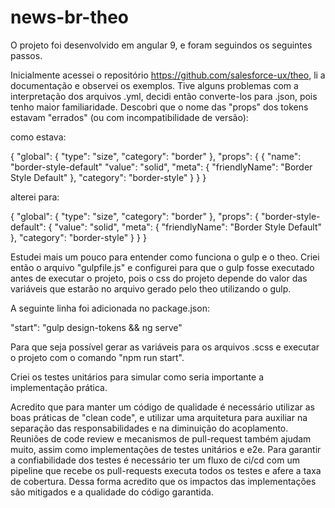 # news-br-theo

O projeto foi desenvolvido em angular 9, e foram seguindos os seguintes passos.

Inicialmente acessei o repositório https://github.com/salesforce-ux/theo, li a documentação e observei os exemplos. Tive alguns problemas com a interpretação dos arquivos .yml, decidi então converte-los para .json, pois tenho maior familiaridade. Descobri que o nome das "props" dos tokens estavam "errados" (ou com incompatibilidade de versão):

como estava:

{
  "global": {
    "type": "size",
    "category": "border"
  },
  "props": {
	{
	  "name": "border-style-default"
             "value": "solid",
  "meta": {
        "friendlyName": "Border Style Default"
  },
   "category": "border-style"
    }
  }
}

alterei para:

{
  "global": {
    "type": "size",
    "category": "border"
  },
  "props": {
    "border-style-default": {
      "value": "solid",
      "meta": {
        "friendlyName": "Border Style Default"
      },
      "category": "border-style"
    }
  }
}

Estudei mais um pouco para entender como funciona o gulp e o theo. Criei então o arquivo "gulpfile.js" e configurei para que o gulp fosse executado antes de executar o projeto, pois o css do projeto depende do valor das variáveis que estarão no arquivo gerado pelo theo utilizando o gulp.

A seguinte linha foi adicionada no package.json:

"start": "gulp design-tokens && ng serve"

Para que seja possível gerar as variáveis para os arquivos .scss e executar o projeto com o comando "npm run start".

Criei os testes unitários para simular como seria importante a implementação prática.

Acredito que para manter um código de qualidade é necessário utilizar as boas práticas de "clean code", e utilizar uma arquitetura para auxiliar na separação das responsabilidades e na diminuição do acoplamento. Reuniões de code review e mecanismos de pull-request também ajudam muito, assim como implementações de testes unitários e e2e. 
Para garantir a confiabilidade dos testes é necessário ter um fluxo de ci/cd com um pipeline que recebe os pull-requests executa todos os testes e afere a taxa de cobertura. Dessa forma acredito que os impactos das implementações são mitigados e a qualidade do código garantida.



